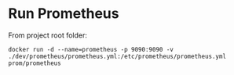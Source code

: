 # Run Prometheus

From project root folder:
````shell
docker run -d --name=prometheus -p 9090:9090 -v ./dev/prometheus/prometheus.yml:/etc/prometheus/prometheus.yml prom/prometheus 
````